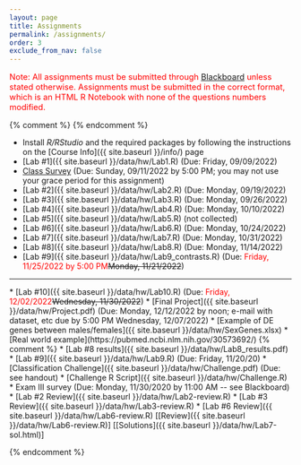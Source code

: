 ```yaml
---
layout: page
title: Assignments 
permalink: /assignments/
order: 3
exclude_from_nav: false
---
```


<style>
.due {
    background-color: yellow
}
</style>

<p style = 'color:red;font-size:104%'>Note: All assignments must be submitted through <a href = "https://easternct.blackboard.com/">Blackboard</a> unless stated otherwise. Assignments must be submitted in the correct format, which is an HTML R Notebook with none of the questions numbers modified. 
</p>
{% comment %}
{% endcomment %}

* Install <i>R/RStudio</i> and the required packages by following the instructions on the [Course Info]({{ site.baseurl }}/info/) page 
* [Lab #1]({{ site.baseurl }}/data/hw/Lab1.R) (Due: Friday, 09/09/2022) 
* [Class Survey](https://easternct.blackboard.com/) (Due: Sunday, 09/11/2022 by 5:00 PM; you may not use your grace period for this assignment)
* [Lab #2]({{ site.baseurl }}/data/hw/Lab2.R) (Due: Monday, 09/19/2022) 
* [Lab #3]({{ site.baseurl }}/data/hw/Lab3.R) (Due: Monday, 09/26/2022) 
* [Lab #4]({{ site.baseurl }}/data/hw/Lab4.R) (Due: Monday, 10/10/2022) 
* [Lab #5]({{ site.baseurl }}/data/hw/Lab5.R) (not collected) 
* [Lab #6]({{ site.baseurl }}/data/hw/Lab6.R) (Due: Monday, 10/24/2022)
* [Lab #7]({{ site.baseurl }}/data/hw/Lab7.R) (Due: Monday, 10/31/2022) 
* [Lab #8]({{ site.baseurl }}/data/hw/Lab8.R) (Due: Monday, 11/14/2022) 
* [Lab #9]({{ site.baseurl }}/data/hw/Lab9_contrasts.R) (Due: <span style = 'color:red'>Friday, 11/25/2022 by 5:00 PM</span><strike>Monday, 11/21/2022</strike>) 
<hr>
* [Lab #10]({{ site.baseurl }}/data/hw/Lab10.R) (Due: <span style = 'color:red'>Friday, 12/02/2022</span><strike>Wednesday, 11/30/2022</strike>)
* [Final Project]({{ site.baseurl }}/data/hw/Project.pdf) (Due: Monday, 12/12/2022 by noon; e-mail with dataset, etc due by 5:00 PM Wednesday, 12/07/2022)
    * [Example of DE genes between males/females]({{ site.baseurl }}/data/hw/SexGenes.xlsx)
    * [Real world example](https://pubmed.ncbi.nlm.nih.gov/30573692/)
{% comment %}
    * [Lab #8 results]({{ site.baseurl }}/data/hw/Lab8_results.pdf)  
* [Lab #9]({{ site.baseurl }}/data/hw/Lab9.R) (Due: Friday, 11/20/20) 
* [Classification Challenge]({{ site.baseurl }}/data/hw/Challenge.pdf) (Due: see handout)  
    * [Challenge R Script]({{ site.baseurl }}/data/hw/Challenge.R)
* Exam III survey (Due: Monday, 11/30/2020 by 11:00 AM -- see Blackboard)
    * [Lab #2 Review]({{ site.baseurl }}/data/hw/Lab2-review.R) 
    * [Lab #3 Review]({{ site.baseurl }}/data/hw/Lab3-review.R) 
    * [Lab #6 Review]({{ site.baseurl }}/data/hw/Lab6-review.R)
[[Review]({{ site.baseurl }}/data/hw/Lab6-review.R)] 
[[Solutions]({{ site.baseurl }}/data/hw/Lab7-sol.html)] 

 
{% endcomment %}

<script>
const pattern = RegExp('Due:.*([0-9]{2}/[0-9]+/[0-9]{4})');
elements = document.getElementsByTagName('li');

for (el of elements) {
        var res = pattern.exec(el.innerText);
        if (res != null && res.length >= 2) {
                if (new Date(res[1]) >= new Date()) {
                        el.className = 'due';
                }
        }
}
</script>

